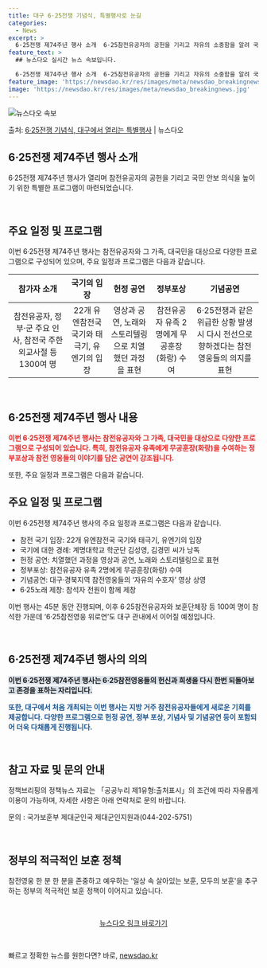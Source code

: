 ```yaml
---
title: 대구 6·25전쟁 기념식, 특별행사로 눈길
categories:
  - News
excerpt: >
  6·25전쟁 제74주년 행사 소개  6·25참전유공자의 공헌을 기리고 자유의 소중함을 알려 국민 안보 의식을…
feature_text: >
  ## 뉴스다오 실시간 뉴스 속보입니다.

  6·25전쟁 제74주년 행사 소개  6·25참전유공자의 공헌을 기리고 자유의 소중함을 알려 국민 안보 의식을…
feature_image: 'https://newsdao.kr/res/images/meta/newsdao_breakingnews.jpg'
image: 'https://newsdao.kr/res/images/meta/newsdao_breakingnews.jpg'
---
```


![뉴스다오 속보](https://newsdao.kr/res/images/meta/newsdao_breakingnews.jpg)

<p>출처: <a href="https://newsdao.kr/4388" rel="dofollow">6·25전쟁 기념식, 대구에서 열리는 특별행사</a> | 뉴스다오</p>

<h2 data-ke-size="size26">6·25전쟁 제74주년 행사 소개</h2>
<p data-ke-size="size16">6·25전쟁 제74주년 행사가 열리며 참전유공자의 공헌을 기리고 국민 안보 의식을 높이기 위한 특별한 프로그램이 마련되었습니다.</p>
<p data-ke-size="size16">&nbsp;</p>

<h2 data-ke-size="size24">주요 일정 및 프로그램</h2>
<p data-ke-size="size16">이번 6·25전쟁 제74주년 행사는 참전유공자와 그 가족, 대국민을 대상으로 다양한 프로그램으로 구성되어 있으며, 주요 일정과 프로그램은 다음과 같습니다.</p>
<table>
<thead>
<tr>
<th style="text-align: center;">참가자 소개</th>
<th style="text-align: center;">국기의 입장</th>
<th style="text-align: center;">헌정 공연</th>
<th style="text-align: center;">정부포상</th>
<th style="text-align: center;">기념공연</th>
</tr>
</thead>
<tbody>
<tr>
<td style="text-align: center;">참전유공자, 정부·군 주요 인사, 참전국 주한 외교사절 등 1300여 명</td>
<td style="text-align: center;">22개 유엔참전국 국기와 태극기, 유엔기의 입장</td>
<td style="text-align: center;">영상과 공연, 노래와 스토리텔링으로 치열했던 과정을 표현</td>
<td style="text-align: center;">참전유공자 유족 2명에게 무공훈장(화랑) 수여</td>
<td style="text-align: center;">6·25전쟁과 같은 위급한 상황 발생 시 다시 전선으로 향하겠다는 참전영웅들의 의지를 표현</td>
</tr>
</tbody>
</table>
<p data-ke-size="size16">&nbsp;</p>

<h2 data-ke-size="size24">6·25전쟁 제74주년 행사 내용</h2>
<p data-ke-size="size16"><b><span style="color: #ee2323;">이번 6·25전쟁 제74주년 행사는 참전유공자와 그 가족, 대국민을 대상으로 다양한 프로그램으로 구성되어 있습니다. 특히, 참전유공자 유족에게 무공훈장(화랑)을 수여하는 정부포상과 참전 영웅들의 이야기를 담은 공연이 강조됩니다.</span></b></p>
<p data-ke-size="size16">또한, 주요 일정과 프로그램은 다음과 같습니다.</p>

<h2 data-ke-size="size24">주요 일정 및 프로그램</h2>
<p data-ke-size="size16">이번 6·25전쟁 제74주년 행사의 주요 일정과 프로그램은 다음과 같습니다.</p>
<ul>
<li>참전 국기 입장: 22개 유엔참전국 국기와 태극기, 유엔기의 입장</li>
<li>국기에 대한 경례: 계명대학교 학군단 김성영, 김경민 씨가 낭독</li>
<li>헌정 공연: 치열했던 과정을 영상과 공연, 노래와 스토리텔링으로 표현</li>
<li>정부포상: 참전유공자 유족 2명에게 무공훈장(화랑) 수여</li>
<li>기념공연: 대구·경북지역 참전영웅들의 ‘자유의 수호자’ 영상 상영</li>
<li>6·25노래 제창: 참석자 전원이 함께 제창</li>
</ul>
<p data-ke-size="size16">이번 행사는 45분 동안 진행되며, 이후 6·25참전유공자와 보훈단체장 등 100여 명이 참석한 가운데 ‘6·25참전영웅 위로연’도 대구 관내에서 이어질 예정입니다.</p>
<p data-ke-size="size16">&nbsp;</p>

<h2 data-ke-size="size24">6·25전쟁 제74주년 행사의 의의</h2>
<p data-ke-size="size16"><b><span style="background-color: #21538527;">이번 6·25전쟁 제74주년 행사는 6·25참전영웅들의 헌신과 희생을 다시 한번 되돌아보고 존경을 표하는 자리입니다.</span></b></p>
<p data-ke-size="size16"><b><span style="color: #1a5490;">또한, 대구에서 처음 개최되는 이번 행사는 지방 거주 참전유공자들에게 새로운 기회를 제공합니다. 다양한 프로그램으로 헌정 공연, 정부 포상, 기념사 및 기념공연 등이 포함되어 더욱 다채롭게 진행됩니다.</span></b></p>
<p data-ke-size="size16">&nbsp;</p>

<h2 data-ke-size="size24">참고 자료 및 문의 안내</h2>
<p data-ke-size="size16">정책브리핑의 정책뉴스 자료는 「공공누리 제1유형:출처표시」의 조건에 따라 자유롭게 이용이 가능하며, 자세한 사항은 아래 연락처로 문의 바랍니다.</p>
<p data-ke-size="size16">문의 : 국가보훈부 제대군인국 제대군인지원과(044-202-5751)</p>
<p data-ke-size="size16">&nbsp;</p>

<h2 data-ke-size="size24">정부의 적극적인 보훈 정책</h2>
<p data-ke-size="size16">참전영웅 한 분 한 분을 존중하고 예우하는 '일상 속 살아있는 보훈, 모두의 보훈'을 추구하는 정부의 적극적인 보훈 정책이 이어지고 있습니다.</p>
<p data-ke-size="size16">&nbsp;</p>

<div style="text-align: center;"><a href="https://newsdao.kr/4388">뉴스다오 링크 바로가기</a></div>
<p data-ke-size="size16">&nbsp;</p> 

빠르고 정확한 뉴스를 원한다면? 바로, <a href="https://newsdao.kr" rel="dofollow">newsdao.kr</a>


